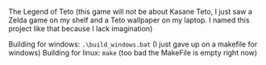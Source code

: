 The Legend of Teto (this game will not be about Kasane Teto, I just saw a Zelda game on my shelf and a Teto wallpaper on my laptop. I named this project like that because I lack imagination)

Building for windows: ```.\build_windows.bat``` (I just gave up on a makefile for windows)
Building for linux: ```make``` (too bad the MakeFile is empty right now)
